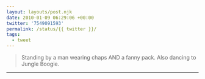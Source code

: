 ```yaml
---
layout: layouts/post.njk
date: 2010-01-09 06:29:06 +00:00
twitter: '7549091593'
permalink: /status/{{ twitter }}/
tags: 
  - tweet
---
```


> Standing by a man wearing chaps AND a fanny pack. Also dancing to Jungle Boogie.

---
